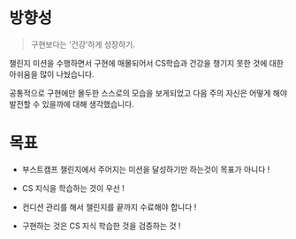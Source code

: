 # 방향성
> 구현보다는 '건강'하게 성장하기.

챌린지 미션을 수행하면서 구현에 매몰되어서 CS학습과 건강을 챙기지 못한 것에 대한 아쉬움을 많이 나눴습니다.

공통적으로 구현에만 몰두한 스스로의 모습을 보게되었고 다음 주의 자신은 어떻게 해야 발전할 수 있을까에 대해 생각했습니다.

# 목표
- 부스트캠프 챌린지에서 주어지는 미션을 달성하기만 하는것이 목표가 아니다 !

- CS 지식을 학습하는 것이 우선 !
   
- 컨디션 관리를 해서 챌린지를 끝까지 수료해야 합니다 !

- 구현하는 것은 CS 지식 학습한 것을 검증하는 것 !
